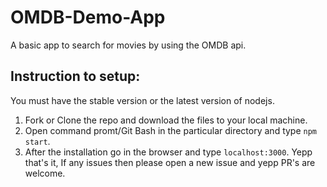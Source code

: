 # OMDB-Demo-App
A basic app to search for movies by using the OMDB api.

## Instruction to setup:
You must have the stable version or the latest version of nodejs.
1. Fork or Clone the repo and download the files to your local machine.
2. Open command promt/Git Bash in the particular directory and type `npm start`.
3. After the installation go in the browser and type `localhost:3000`.
Yepp that's it, If any issues then please open a new issue and yepp PR's are welcome.  
